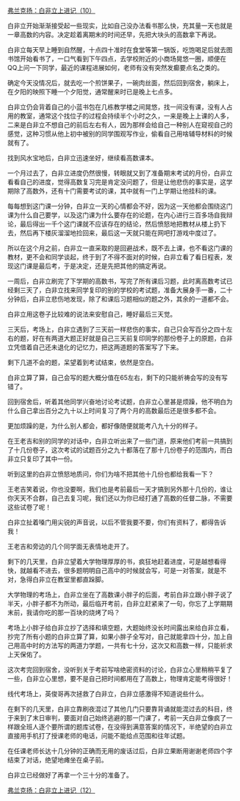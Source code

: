 <p></p><a href="https://zhuanlan.zhihu.com/p/94398141" data-draft-node="block" data-draft-type="link-card" data-image="https://pic2.zhimg.com/v2-d2fe1db2f805d45249eca5f1a9caeb61_180x120.jpg" data-image-width="795" data-image-height="382" class="internal">弗兰克扬：白非立上进记（10）</a><p>白非立开始渐渐接受起一些现实，比如自己没办法看书那么快，充其量一天也就是一章高数的内容。决定趁着离期末的时间还早，先把大块头的高数拿下再说。</p><p>白非立每天早上睡到自然醒，十点四十准时在食堂等第一锅饭，吃饱喝足后就去图书馆开始看书了，一口气看到下午四点，去学校附近的小商场晃悠一圈，顺便在QQ上问一下同学，最近的课程进展如何，老师有没有突然发癫要点名之类的。</p><p>确定今天没情况后，就去吃一个煎饼果子，一碗肉丝面，然后回到宿舍，躺床上，在夕阳的映照下睡一个夕阳觉，通常醒来时已是晚上七点多。</p><p>白非立仍会背着自己的小蓝书包在几栋教学楼之间晃悠，找一间没有课，没有人占用的教室，通常这个找位子的过程会持续半个小时之久，一来是晚上上课的人多，二来是白非立不想自己的前后左右有人，因为那样会给自己一种别人在窥视自己的感觉，这种习惯从他上初中被别的同学围观写作业，偷看自己用啥辅导材料的时候就有了。</p><p>找到风水宝地后，白非立迅速坐好，继续看高数课本。</p><p>一个月过去了，白非立进度仍然很慢，转眼就又到了准备期末考试的月份，白非立看看自己的进度，觉得高数复习完是肯定没问题了，但是让他悲伤的事实是，这学期除了高数外，还有十门需要考试的课，其中就有一门上学期让他挂科的课。</p><p>每每想到这门课一分钟，白非立一天的心情都会不好，因为这一天他都会围绕这门课为什么自己要学，以及这门课为什么要存在的论题，在内心进行三百多场自我辩论，最后得出一千个这门课就不应该存在的结论，然后愤怒地把教材从楼上扔下去，然后再下楼灰溜溜地捡回来，最后这一天就只能在网吧打游戏中度过了。</p><p>所以在这个月之前，白非立一直采取的是回避战术，既不去上课，也不看这门课的教材，更不会和同学谈起，终于到了不得不面对的时候，白非立看了看日程表，发现这门课是最后考，于是决定，还是先把其他的搞定再说。</p><p>一周后，白非立刷完了下学期的高数书，写完了所有课后习题，此时离高数考试已经剩三天了，白非立找来同学复印的别的学校的考试题，准备大展身手一番，二十分钟后，白非立悲伤地发现，除了和课后习题相似的题之外，其余的一道都不会。</p><p>白非立用这卷子比较难的说法来安慰自己，睡好最后三天觉。</p><p>三天后，考场上，白非立遇到了三天前一样悲伤的事实，自己只会写百分之四十左右的题，好在有两道大题正好就是自己三天前复印同学的那份卷子上的原题，白非立凭借着自己还未退化的记忆力，把这两道题的答案写了下来。</p><p>剩下几道不会的题，呆望着到考试结束，依然是空白。</p><p>白非立算了算，自己会写的题大概分值在65左右，剩下的只能祈祷会写的没有写错了。</p><p>回到宿舍后，听着其他同学兴奋地讨论考试题，白非立心里甚是烦躁，他不明白为什么自己拿出百分之九十以上时间复习了两个月的高数最后还是很多都不会。</p><p>更加烦躁的是，为什么别人都会，都好像随便就能考八九十分的样子。</p><p>在王老吉和别的同学的对话中，白非立听出来了一些门道，原来他们考前一共搞到了十几份卷子，这次考试的试题百分之九十都落在了那十几份卷子的范围内，而白非立只复印了其中一份。</p><p>听到这里的白非立愤怒地质问，你们为啥不把其他十几份也都给我看一下？</p><p>王老吉笑着说，你也没要啊，我们也是考前最后一天才搞到另外那十几份的，谁让你天天不合群，自己去复习呢，我们还以为你已经打通了高数的任督二脉，不需要这些试卷了呢！</p><p>白非立扯着嗓门用尖锐的声音说，以后不管我要不要，你们有资料了，都得告诉我！</p><p>王老吉和旁边的几个同学面无表情地走开了。</p><p>剩下的几天里，白非立望着大学物理厚厚的书，疯狂地赶着进度，可是越想看得快，就越看不进去，很多题明明自己高中的时候就会写，可是一对答案，就是不对，急得白非立在教室里都直跺脚。</p><p>大学物理的考场上，白非立坐在了高数课小胖子的后面，考前白非立跟小胖子说了半天，小胖子都不为所动，最后临开考前，白非立赶紧来了一句，你忘了上学期期末前，我请你吃的那一百块的烧烤了吗？</p><p>考场上小胖子给白非立抄了选择和填空题，大题始终没长时间露出来给白非立看，抄完了所有小题的白非立算了算，如果小胖子全写对，自己就能拿四十分，加上自己用高中时的方法写的两道力学题，一共有七十分，这次又和高数一样，只能祈求上天保佑了。</p><p>这次考完回到宿舍，没听到关于考前写啥绝密资料的讨论，白非立心里稍稍平复了一些，白非立心里想，要不是自己把时间都用在了高数上，物理肯定能考得很好！</p><p>线代考场上，英俊哥再次拯救了白非立，白非立感激得不知道说些什么。</p><p>在剩下的几天里，白非立靠刷夜混过了其他几门只要靠背诵就能混过去的科目，终于来到了末日审判，要面对自己始终逃避的那一门课了，考前一天白非立像疯了一样跟全班人逐个要所谓的题库试卷，在没得到满意答案的情况下，半绝望的白非立直接用手机打了授课老师的电话，问能不能给点范围和往年试题。</p><p>在任课老师长达十几分钟的正确而无用的废话过后，白非立果断用谢谢老师四个字结束了对话，绝望地瘫坐在桌子前。</p><p>白非立已经做好了再拿一个三十分的准备了。</p><a href="https://zhuanlan.zhihu.com/p/94584267" data-draft-node="block" data-draft-type="link-card" data-image="https://pic2.zhimg.com/v2-d112a59c9557ccc9c98db51178d84709_180x120.jpg" data-image-width="834" data-image-height="297" class="internal">弗兰克扬：白非立上进记（12）</a><p></p>